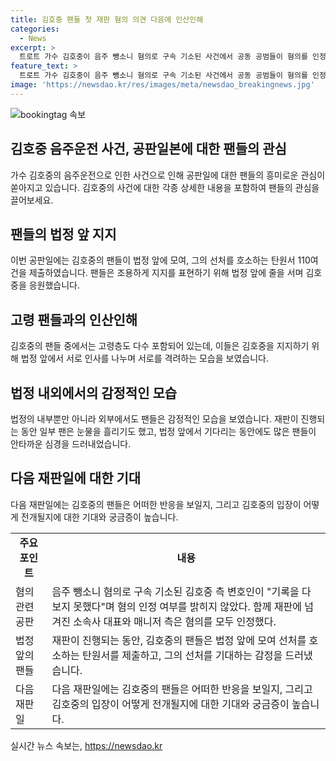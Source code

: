 ```yaml
---
title: 김호중 팬들 첫 재판 혐의 의견 다음에 인산인해
categories:
  - News
excerpt: >
  트로트 가수 김호중이 음주 뺑소니 혐의로 구속 기소된 사건에서 공동 공범들이 혐의를 인정한 가운데 김호중의 공판이 열렸다. 김호중과 소속사 대표, 매니저 등이 혐의를 받고 법정에 모이는 팬들의 모습까지 묘사됐다. 김호중은 음주 상태로 운전하다 사고를 낸 혐의와 함께 매니저에게 허위 자수를 하도록 한 의혹이 제기돼 논란이 되고 있다.
feature_text: >
  트로트 가수 김호중이 음주 뺑소니 혐의로 구속 기소된 사건에서 공동 공범들이 혐의를 인정한 가운데 김호중의 공판이 열렸다. 김호중과 소속사 대표, 매니저 등이 혐의를 받고 법정에 모이는 팬들의 모습까지 묘사됐다. 김호중은 음주 상태로 운전하다 사고를 낸 혐의와 함께 매니저에게 허위 자수를 하도록 한 의혹이 제기돼 논란이 되고 있다.
image: 'https://newsdao.kr/res/images/meta/newsdao_breakingnews.jpg'
---
```


<p><img src="https://newsdao.kr/res/images/meta/newsdao_breakingnews.jpg" alt="bookingtag 속보" /></p>

<h2 data-ke-size="size26">김호중 음주운전 사건, 공판일본에 대한 팬들의 관심</h2>

<p data-ke-size="size16">가수 김호중의 음주운전으로 인한 사건으로 인해 공판일에 대한 팬들의 흥미로운 관심이 쏟아지고 있습니다. 김호중의 사건에 대한 각종 상세한 내용을 포함하여 팬들의 관심을 끌어보세요.</p>

<h2 data-ke-size="size26">팬들의 법정 앞 지지</h2>

<p data-ke-size="size16">이번 공판일에는 김호중의 팬들이 법정 앞에 모여, 그의 선처를 호소하는 탄원서 110여 건을 제출하였습니다. 팬들은 조용하게 지지를 표현하기 위해 법정 앞에 줄을 서며 김호중을 응원했습니다.</p>

<h2 data-ke-size="size26">고령 팬들과의 인산인해</h2>

<p data-ke-size="size16">김호중의 팬들 중에서는 고령층도 다수 포함되어 있는데, 이들은 김호중을 지지하기 위해 법정 앞에서 서로 인사를 나누며 서로를 격려하는 모습을 보였습니다.</p>

<h2 data-ke-size="size26">법정 내외에서의 감정적인 모습</h2>

<p data-ke-size="size16">법정의 내부뿐만 아니라 외부에서도 팬들은 감정적인 모습을 보였습니다. 재판이 진행되는 동안 일부 팬은 눈물을 흘리기도 했고, 법정 앞에서 기다리는 동안에도 많은 팬들이 안타까운 심경을 드러내었습니다.</p>

<h2 data-ke-size="size26">다음 재판일에 대한 기대</h2>

<p data-ke-size="size16">다음 재판일에는 김호중의 팬들은 어떠한 반응을 보일지, 그리고 김호중의 입장이 어떻게 전개될지에 대한 기대와 궁금증이 높습니다.</p>

<table>
  <tbody>
    <tr>
      <td style="text-align: center; height: 17px;"><b>주요 포인트</b></td>
      <td style="text-align: center; height: 17px;"><b>내용</b></td>
    </tr>
    <tr>
      <td style="text-align: left; height: 17px;">혐의 관련 공판</td>
      <td style="text-align: left; height: 17px;">음주 뺑소니 혐의로 구속 기소된 김호중 측 변호인이 "기록을 다 보지 못했다"며 혐의 인정 여부를 밝히지 않았다. 함께 재판에 넘겨진 소속사 대표와 매니저 측은 혐의를 모두 인정했다.</td>
    </tr>
    <tr>
      <td style="text-align: left; height: 17px;">법정 앞의 팬들</td>
      <td style="text-align: left; height: 17px;">재판이 진행되는 동안, 김호중의 팬들은 법정 앞에 모여 선처를 호소하는 탄원서를 제출하고, 그의 선처를 기대하는 감정을 드러냈습니다.</td>
    </tr>
    <tr>
      <td style="text-align: left; height: 17px;">다음 재판일</td>
      <td style="text-align: left; height: 17px;">다음 재판일에는 김호중의 팬들은 어떠한 반응을 보일지, 그리고 김호중의 입장이 어떻게 전개될지에 대한 기대와 궁금증이 높습니다.</td>
    </tr>
  </tbody>
</table>
실시간 뉴스 속보는, <a href="https://newsdao.kr" rel="dofollow">https://newsdao.kr</a>


